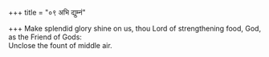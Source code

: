+++
title = "०९ अभि द्युम्नं"

+++
Make splendid glory shine on us, thou Lord of strengthening food, God, as the Friend of Gods:  
     Unclose the fount of middle air.